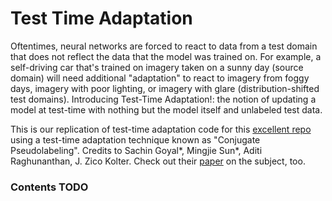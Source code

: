 # Test Time Adaptation
Oftentimes, neural networks are forced to react to data from a test domain that does not reflect the data that the model was trained on.
For example, a self-driving car that's trained on imagery taken on a sunny day (source domain) will need additional "adaptation" to react to imagery from foggy days, imagery with poor lighting, or imagery with glare (distribution-shifted test domains). Introducing Test-Time Adaptation!: the notion of updating a model at test-time with nothing but the model itself and unlabeled test data.

This is our replication of test-time adaptation code for this [excellent repo](https://github.com/locuslab/tta_conjugate) using a test-time adaptation technique known as "Conjugate Pseudolabeling". Credits to Sachin Goyal*, Mingjie Sun*, Aditi Raghunanthan, J. Zico Kolter. Check out their [paper](https://arxiv.org/pdf/2207.09640) on the subject, too.

### Contents TODO

### 


